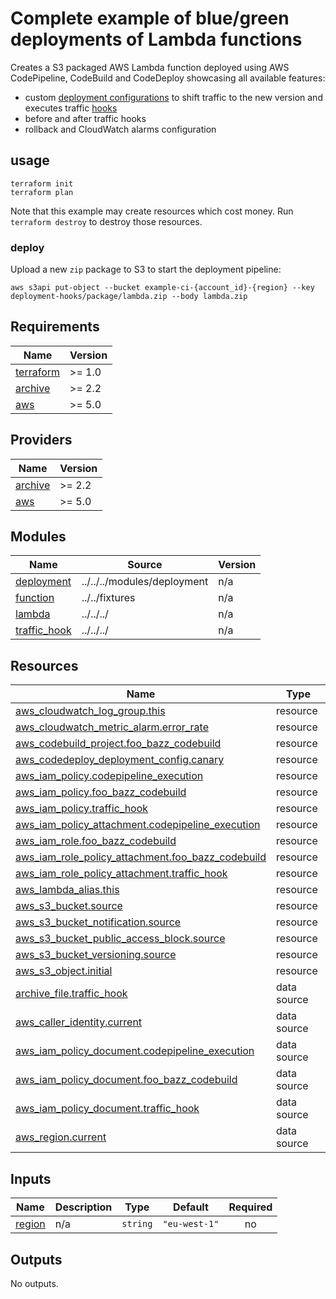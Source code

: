 # Complete example of blue/green deployments of Lambda functions

Creates a S3 packaged AWS Lambda function deployed using AWS CodePipeline, CodeBuild and CodeDeploy showcasing all
available features:

* custom [deployment configurations](https://docs.aws.amazon.com/codedeploy/latest/userguide/deployment-configurations.html) to shift traffic to the new version and executes traffic [hooks](https://docs.aws.amazon.com/codedeploy/latest/userguide/reference-appspec-file-structure-hooks.html#reference-appspec-file-structure-hooks-section-structure-ecs-sample-function)
* before and after traffic hooks
* rollback and CloudWatch alarms configuration

## usage

```
terraform init
terraform plan
```

Note that this example may create resources which cost money. Run `terraform destroy` to destroy those resources.

### deploy

Upload a new `zip` package to S3 to start the deployment pipeline:

```shell
aws s3api put-object --bucket example-ci-{account_id}-{region} --key deployment-hooks/package/lambda.zip --body lambda.zip
```

<!-- BEGINNING OF PRE-COMMIT-TERRAFORM DOCS HOOK -->
## Requirements

| Name | Version |
|------|---------|
| <a name="requirement_terraform"></a> [terraform](#requirement\_terraform) | >= 1.0 |
| <a name="requirement_archive"></a> [archive](#requirement\_archive) | >= 2.2 |
| <a name="requirement_aws"></a> [aws](#requirement\_aws) | >= 5.0 |

## Providers

| Name | Version |
|------|---------|
| <a name="provider_archive"></a> [archive](#provider\_archive) | >= 2.2 |
| <a name="provider_aws"></a> [aws](#provider\_aws) | >= 5.0 |

## Modules

| Name | Source | Version |
|------|--------|---------|
| <a name="module_deployment"></a> [deployment](#module\_deployment) | ../../../modules/deployment | n/a |
| <a name="module_function"></a> [function](#module\_function) | ../../fixtures | n/a |
| <a name="module_lambda"></a> [lambda](#module\_lambda) | ../../../ | n/a |
| <a name="module_traffic_hook"></a> [traffic\_hook](#module\_traffic\_hook) | ../../../ | n/a |

## Resources

| Name | Type |
|------|------|
| [aws_cloudwatch_log_group.this](https://registry.terraform.io/providers/hashicorp/aws/latest/docs/resources/cloudwatch_log_group) | resource |
| [aws_cloudwatch_metric_alarm.error_rate](https://registry.terraform.io/providers/hashicorp/aws/latest/docs/resources/cloudwatch_metric_alarm) | resource |
| [aws_codebuild_project.foo_bazz_codebuild](https://registry.terraform.io/providers/hashicorp/aws/latest/docs/resources/codebuild_project) | resource |
| [aws_codedeploy_deployment_config.canary](https://registry.terraform.io/providers/hashicorp/aws/latest/docs/resources/codedeploy_deployment_config) | resource |
| [aws_iam_policy.codepipeline_execution](https://registry.terraform.io/providers/hashicorp/aws/latest/docs/resources/iam_policy) | resource |
| [aws_iam_policy.foo_bazz_codebuild](https://registry.terraform.io/providers/hashicorp/aws/latest/docs/resources/iam_policy) | resource |
| [aws_iam_policy.traffic_hook](https://registry.terraform.io/providers/hashicorp/aws/latest/docs/resources/iam_policy) | resource |
| [aws_iam_policy_attachment.codepipeline_execution](https://registry.terraform.io/providers/hashicorp/aws/latest/docs/resources/iam_policy_attachment) | resource |
| [aws_iam_role.foo_bazz_codebuild](https://registry.terraform.io/providers/hashicorp/aws/latest/docs/resources/iam_role) | resource |
| [aws_iam_role_policy_attachment.foo_bazz_codebuild](https://registry.terraform.io/providers/hashicorp/aws/latest/docs/resources/iam_role_policy_attachment) | resource |
| [aws_iam_role_policy_attachment.traffic_hook](https://registry.terraform.io/providers/hashicorp/aws/latest/docs/resources/iam_role_policy_attachment) | resource |
| [aws_lambda_alias.this](https://registry.terraform.io/providers/hashicorp/aws/latest/docs/resources/lambda_alias) | resource |
| [aws_s3_bucket.source](https://registry.terraform.io/providers/hashicorp/aws/latest/docs/resources/s3_bucket) | resource |
| [aws_s3_bucket_notification.source](https://registry.terraform.io/providers/hashicorp/aws/latest/docs/resources/s3_bucket_notification) | resource |
| [aws_s3_bucket_public_access_block.source](https://registry.terraform.io/providers/hashicorp/aws/latest/docs/resources/s3_bucket_public_access_block) | resource |
| [aws_s3_bucket_versioning.source](https://registry.terraform.io/providers/hashicorp/aws/latest/docs/resources/s3_bucket_versioning) | resource |
| [aws_s3_object.initial](https://registry.terraform.io/providers/hashicorp/aws/latest/docs/resources/s3_object) | resource |
| [archive_file.traffic_hook](https://registry.terraform.io/providers/hashicorp/archive/latest/docs/data-sources/file) | data source |
| [aws_caller_identity.current](https://registry.terraform.io/providers/hashicorp/aws/latest/docs/data-sources/caller_identity) | data source |
| [aws_iam_policy_document.codepipeline_execution](https://registry.terraform.io/providers/hashicorp/aws/latest/docs/data-sources/iam_policy_document) | data source |
| [aws_iam_policy_document.foo_bazz_codebuild](https://registry.terraform.io/providers/hashicorp/aws/latest/docs/data-sources/iam_policy_document) | data source |
| [aws_iam_policy_document.traffic_hook](https://registry.terraform.io/providers/hashicorp/aws/latest/docs/data-sources/iam_policy_document) | data source |
| [aws_region.current](https://registry.terraform.io/providers/hashicorp/aws/latest/docs/data-sources/region) | data source |

## Inputs

| Name | Description | Type | Default | Required |
|------|-------------|------|---------|:--------:|
| <a name="input_region"></a> [region](#input\_region) | n/a | `string` | `"eu-west-1"` | no |

## Outputs

No outputs.
<!-- END OF PRE-COMMIT-TERRAFORM DOCS HOOK -->